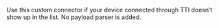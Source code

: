 Use this custom connector if your device connected through TTI doesn’t show up in the list. No payload parser is added.